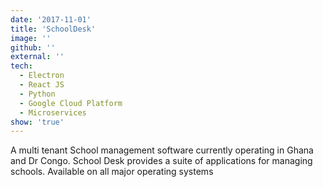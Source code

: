 ```yaml
---
date: '2017-11-01'
title: 'SchoolDesk'
image: ''
github: ''
external: ''
tech:
  - Electron
  - React JS
  - Python
  - Google Cloud Platform
  - Microservices
show: 'true'
---
```


A multi tenant School management software currently operating in Ghana and Dr Congo. School Desk provides a suite of applications for managing schools. Available on all major operating systems
